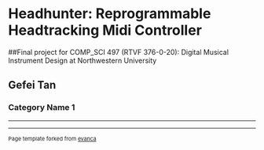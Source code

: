 # Headhunter: Reprogrammable Headtracking Midi Controller

##Final project for COMP_SCI 497 (RTVF 376-0-20): Digital Musical Instrument Design at Northwestern University

Gefei Tan 
---

### Category Name 1 



---




---
<p style="font-size:11px">Page template forked from <a href="https://github.com/evanca/quick-portfolio">evanca</a></p>
<!-- Remove above link if you don't want to attibute -->
